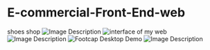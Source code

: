 # E-commercial-Front-End-web
shoes shop
![Image Description](readme-images\image.png)
<img src="readme-images\image.png" alt="interface of my web">
![Image Description](C:\Users\HP\Desktop\choose\footcap-master\readme-images)
![Footcap Desktop Demo](.footcap-master\readme-images\readneimage.png "Desktop Demo")
<img src="C:\Users\HP\Desktop\choose\footcap-master\readme-images\image.png" alt="Image Description">
